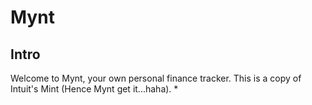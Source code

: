 # Mynt

## Intro
Welcome to Mynt, your own personal finance tracker. This is a copy of Intuit's Mint (Hence Mynt get it...haha). *